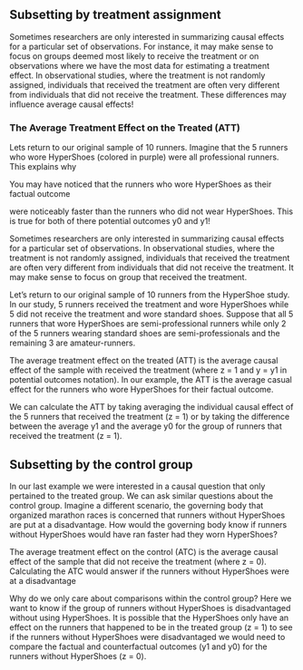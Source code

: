 
## Subsetting by treatment assignment

Sometimes researchers are only interested in summarizing causal effects for a particular set of observations. For instance, it may make sense to focus on groups deemed most likely to receive the treatment or on observations where we have the most data for estimating a treatment effect. In observational studies, where the treatment is not randomly assigned, individuals that received the treatment are often very different from individuals that did not receive the treatment. These differences may influence average causal effects!

### The Average Treatment Effect on the Treated (ATT)

Lets return to our original sample of 10 runners. Imagine that the 5 runners who wore HyperShoes (colored in purple) were all professional runners. This explains why 

You may have noticed that the runners who wore HyperShoes as their factual outcome 


were noticeably faster than the runners who did not wear HyperShoes. This is true for both of there potential outcomes y0 and y1! 

Sometimes researchers are only interested in summarizing causal effects for a particular set of observations. In observational studies, where the treatment is not randomly assigned, individuals that received the treatment are often very different from individuals that did not receive the treatment. It may make sense to focus on group that received the treatment.

Let’s return to our original sample of 10 runners from the HyperShoe study. In our study, 5 runners received the treatment and wore HyperShoes while 5 did not receive the treatment and wore standard shoes. Suppose that all 5 runners that wore HyperShoes are semi-professional runners while only 2 of the 5 runners wearing standard shoes are semi-professionals and the remaining 3 are amateur-runners.

The average treatment effect on the treated (ATT) is the average causal effect of the sample with received the treatment (where z = 1 and y = y1 in potential outcomes notation). In our example, the ATT is the average casual effect for the runners who wore HyperShoes for their factual outcome.

We can calculate the ATT by taking averaging the individual causal effect of the 5 runners that received the treatment (z = 1) or by taking the difference between the average y1 and the average y0 for the group of runners that received the treatment (z = 1).


<div id='estimands-plot-ATT'></div>

## Subsetting by the control group

In our last example we were interested in a causal question that only pertained to the treated group. We can ask similar questions about the control group. Imagine a different scenario, the governing body that organized marathon races is concerned that runners without HyperShoes are put at a disadvantage. How would the governing body know if runners without HyperShoes would have ran faster had they worn HyperShoes?

The average treatment effect on the control (ATC) is the average causal effect of the sample that did not receive the treatment (where z = 0). Calculating the ATC would answer if the runners without HyperShoes were at a disadvantage

Why do we only care about comparisons within the control group? Here we want to know if the group of runners without HyperShoes is disadvantaged without using HyperShoes. It is possible that the HyperShoes only have an effect on the runners that happened to be in the treated group (z = 1) to see if the runners without HyperShoes were disadvantaged we would need to compare the factual and counterfactual outcomes (y1 and y0) for the runners without HyperShoes (z = 0).

<div id='estimands-plot-ATC'></div>

